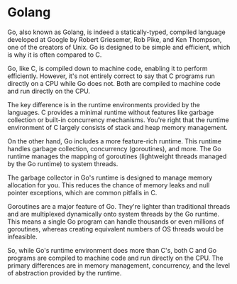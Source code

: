 # Golang

Go, also known as Golang, is indeed a statically-typed, compiled language developed at Google by Robert Griesemer, Rob Pike, and Ken Thompson, one of the creators of Unix. Go is designed to be simple and efficient, which is why it is often compared to C.

Go, like C, is compiled down to machine code, enabling it to perform efficiently. However, it's not entirely correct to say that C programs run directly on a CPU while Go does not. Both are compiled to machine code and run directly on the CPU.

The key difference is in the runtime environments provided by the languages. C provides a minimal runtime without features like garbage collection or built-in concurrency mechanisms. You're right that the runtime environment of C largely consists of stack and heap memory management.

On the other hand, Go includes a more feature-rich runtime. This runtime handles garbage collection, concurrency (goroutines), and more. The Go runtime manages the mapping of goroutines (lightweight threads managed by the Go runtime) to system threads.

The garbage collector in Go's runtime is designed to manage memory allocation for you. This reduces the chance of memory leaks and null pointer exceptions, which are common pitfalls in C.

Goroutines are a major feature of Go. They're lighter than traditional threads and are multiplexed dynamically onto system threads by the Go runtime. This means a single Go program can handle thousands or even millions of goroutines, whereas creating equivalent numbers of OS threads would be infeasible.

So, while Go's runtime environment does more than C's, both C and Go programs are compiled to machine code and run directly on the CPU. The primary differences are in memory management, concurrency, and the level of abstraction provided by the runtime.

